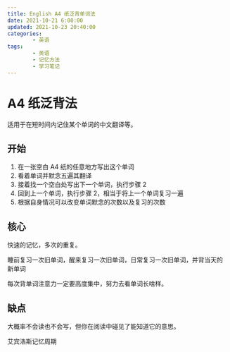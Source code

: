 ```yaml
---
title: English A4 纸泛背单词法
date: 2021-10-21 6:00:00
updated: 2021-10-23 20:40:00
categories:
        - 英语
tags:
        - 英语
        - 记忆方法
        - 学习笔记
---
```


# A4 纸泛背法

适用于在短时间内记住某个单词的中文翻译等。

## 开始

1. 在一张空白 A4 纸的任意地方写出这个单词
2. 看着单词并默念五遍其翻译
3. 接着找一个空白处写出下一个单词，执行步骤 2
4. 回到上一个单词，执行步骤 2，相当于将上一个单词复习一遍
5. 根据自身情况可以改变单词默念的次数以及复习的次数

## 核心

快速的记忆，多次的重复。

睡前复习一次旧单词，醒来复习一次旧单词，日常复习一次旧单词，并背当天的 新单词

每次背单词注意力一定要高度集中，努力去看单词长啥样。

## 缺点

大概率不会读也不会写，但你在阅读中碰见了能知道它的意思。

艾宾浩斯记忆周期
